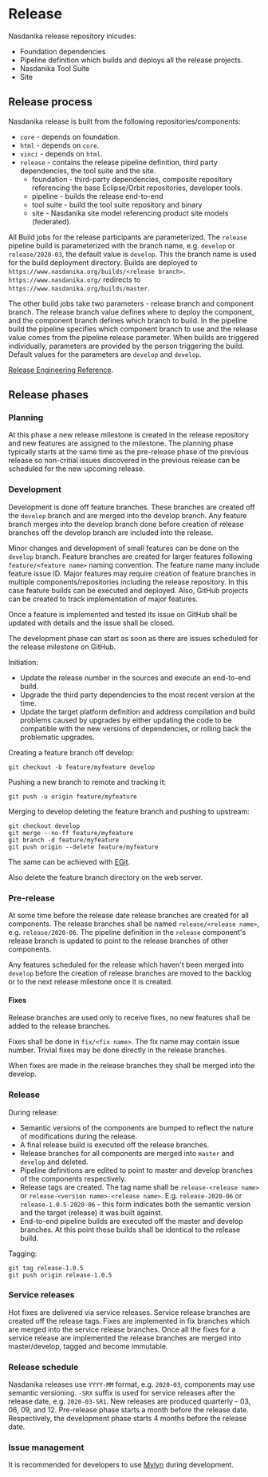 # Release

Nasdanika release repository inlcudes:

* Foundation dependencies
* Pipeline definition which builds and deploys all the release projects.
* Nasdanika Tool Suite
* Site

## Release process

Nasdanika release is built from the following repositories/components:

* ``core`` - depends on foundation.
* ``html`` - depends on ``core``.
* ``vinci`` - depends on ``html``.
* ``release`` - contains the release pipeline definition, third party dependencies, the tool suite and the site. 
    * foundation - third-party dependencies, composite repository referencing the base Eclipse/Orbit repositories, developer tools. 
    * pipeline - builds the release end-to-end
    * tool suite - build the tool suite repository and binary
    * site - Nasdanika site model referencing product site models (federated). 
    
All Build jobs for the release participants are parameterized. 
The ``release`` pipeline build is parameterized with the branch name, e.g. ``develop`` or ``release/2020-03``, the default value is ``develop``. 
This the branch name is used for the build deployment directory. 
Builds are deployed to ``https://www.nasdanika.org/builds/<release branch>``.
``https://www.nasdanika.org/`` redirects to ``https://www.nasdanika.org/builds/master``.

The other build jobs take two parameters - release branch and component branch. 
The release branch value defines where to deploy the component, and the component branch defines which branch to build.
In the pipeline build the pipeline specifies which component branch to use and the release value comes from the pipeline release parameter.
When builds are triggered individually, parameters are provided by the person triggering the build.
Default values for the parameters are ``develop`` and ``develop``.

[Release Engineering Reference](release-engineering.pdf).

## Release phases

### Planning

At this phase a new release milestone is created in the release repository
and new features are assigned to the milestone. 
The planning phase typically starts at the same time as the pre-release phase of the previous release
so non-critial issues discovered in the previous release can be scheduled for the new upcoming release.


### Development 

Development is done off feature branches. 
These branches are created off the ``develop`` branch and are merged into the develop branch. 
Any feature branch merges into the develop branch done before creation of release branches off the develop branch are included into the release. 

Minor changes and development of small features can be done on the ``develop`` branch. 
Feature branches are created for larger features following ``feature/<feature name>`` naming convention.
The feature name many include feature issue ID.
Major features may require creation of feature branches in multiple components/repositories including the release repository. 
In this case feature builds can be executed and deployed. 
Also, GitHub projects can be created to track implementation of major features.

Once a feature is implemented and tested its issue on GitHub shall be updated with details and the issue shall be closed.

The development phase can start as soon as there are issues scheduled for the release milestone on GitHub.

Initiation:

* Update the release number in the sources and execute an end-to-end build.
* Upgrade the third party dependencies to the most recent version at the time.
* Update the target platform definition and address compilation and build problems caused by upgrades by either updating the code to be compatible with the new versions of dependencies, or rolling back the problematic upgrades.
 
Creating a feature branch off develop:

```
git checkout -b feature/myfeature develop
```	

Pushing a new branch to remote and tracking it:

```
git push -u origin feature/myfeature
```

Merging to develop deleting the feature branch and pushing to upstream:

```
git checkout develop
git merge --no-ff feature/myfeature
git branch -d feature/myfeature
git push origin --delete feature/myfeature
``` 

The same can be achieved with [EGit](https://wiki.eclipse.org/EGit/User_Guide).

Also delete the feature branch directory on the web server.

### Pre-release

At some time before the release date release branches are created for all components. 
The release branches shall be named ``release/<release name>``, e.g. ``release/2020-06``. 
The pipeline definition in the ``release`` component's release branch is updated to point to the release branches of other components.

Any features scheduled for the release which haven't been merged into ``develop`` before the creation of release branches are 
moved to the backlog or to the next release milestone once it is created.

#### Fixes

Release branches are used only to receive fixes, no new features shall be added to the release branches.

Fixes shall be done in ``fix/<fix name>``. The fix name may contain issue number. 
Trivial fixes may be done directly in the release branches.
 
When fixes are made in the release branches they shall be merged into the develop.

### Release

During release:

* Semantic versions of the components are bumped to reflect the nature of modifications during the release.
* A final release build is executed off the release branches.
* Release branches for all components are merged into ``master`` and ``develop`` and deleted.
* Pipeline definitions are edited to point to master and develop branches of the components respectively.
* Release tags are created. The tag name shall be ``release-<release name>`` or ``release-<version name>-<release name>``. E.g. ``release-2020-06`` or ``release-1.0.5-2020-06`` - this form indicates both the semantic version and the target (release) it was built against.
* End-to-end pipeline builds are executed off the master and develop branches. At this point these builds shall be identical to the release build. 

Tagging:

```
git tag release-1.0.5
git push origin release-1.0.5
```

### Service releases

Hot fixes are delivered via service releases.
Service release branches are created off the release tags. 
Fixes are implemented in fix branches which are merged into the service release branches. 
Once all the fixes for a service release are implemented the release branches are merged into master/develop, tagged and become immutable.

### Release schedule

Nasdanika releases use ``YYYY-MM`` format, e.g. ``2020-03``, components may use semantic versioning. 
``-SRX`` suffix is used for service releases after the release date, e.g. ``2020-03-SR1``. 
New releases are produced quarterly - 03, 06, 09, and 12.
Pre-release phase starts a month before the release date. Respectively, the development phase starts 4 months before the release date.

### Issue management

It is recommended for developers to use [Mylyn](https://wiki.eclipse.org/Mylyn/User_Guide) during development.
